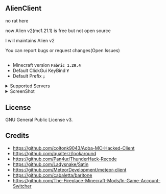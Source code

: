## AlienClient
no rat here

now Alien v2(mc1.21.1) is free but not open source

I will maintains Alien v2

You can report bugs or request changes(Open Issues)

##
- Minecraft version **```Fabric 1.20.4```**
- Default ClickGui KeyBind **```Y```**
- Default Prefix **```;```**

<details>
<summary>Supported Servers</summary>
  
- 2b2t.xin
- 2b2tpvp.cn
- 3c3u.org
- 2b2tpvp.net
- crystalpvp.cc
- and servers with NoCheatPlus or Grim AntiCheat
</details>

<details>
<summary>ScreenShot</summary>
  
![image](screenshot.png)
</details>

## License
GNU General Public License v3.
## Credits
- https://github.com/coltonk9043/Aoba-MC-Hacked-Client
- https://github.com/qualterz/lookaround
- https://github.com/Pan4ur/ThunderHack-Recode
- https://github.com/Ladysnake/Satin
- https://github.com/MeteorDevelopment/meteor-client
- https://github.com/cabaletta/baritone
- https://github.com/The-Fireplace-Minecraft-Mods/In-Game-Account-Switcher
